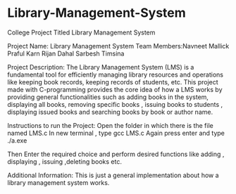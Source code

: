 # Library-Management-System
College Project Titled Library Management System 

Project Name: Library Management System
Team Members:Navneet Mallick
             Praful Karn
             Rijan Dahal
             Sarbesh Timsina 
             
 
Project Description:
The Library Management System (LMS) is a fundamental tool for efficiently managing library resources and operations like keeping book records, keeping records of students, etc. This project made with C-programming provides the core idea of how a LMS works by providing general functionalities such as adding books in the system, displaying all books, removing specific books , issuing books to students ,  displaying  issued books and searching books by book or author name.

Instructions to run the Project:
Open the folder in which there is the file named LMS.c
In new terminal , type gcc LMS.c
Again press enter and type ./a.exe

Then Enter the required choice and perform desired functions like adding , displaying , issuing ,deleting books etc.

Additional Information:
This is just a general implementation about how a library management system works.  
 
 
